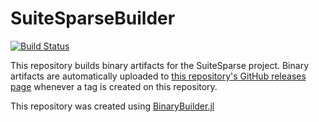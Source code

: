 # SuiteSparseBuilder

[![Build Status](https://travis-ci.org/ViralBShah/SuiteSparseBuilder.svg?branch=master)](https://travis-ci.org/ViralBShah/SuiteSparseBuilder)

This repository builds binary artifacts for the SuiteSparse project. Binary artifacts are automatically uploaded to
[this repository's GitHub releases page](https://github.com/ViralBShah/SuiteSparseBuilder/releases) whenever a tag is created
on this repository.

This repository was created using [BinaryBuilder.jl](https://github.com/JuliaPackaging/BinaryBuilder.jl)
